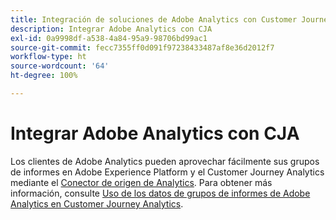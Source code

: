 ```yaml
---
title: Integración de soluciones de Adobe Analytics con Customer Journey Analytics
description: Integrar Adobe Analytics con CJA
exl-id: 0a9998df-a538-4a84-95a9-98706bd99ac1
source-git-commit: fecc7355ff0d091f97238433487af8e36d2012f7
workflow-type: ht
source-wordcount: '64'
ht-degree: 100%

---
```


# Integrar Adobe Analytics con CJA

Los clientes de Adobe Analytics pueden aprovechar fácilmente sus grupos de informes en Adobe Experience Platform y el Customer Journey Analytics mediante el [Conector de origen de Analytics](https://experienceleague.adobe.com/docs/experience-platform/sources/connectors/adobe-applications/analytics.html?lang=es). Para obtener más información, consulte [Uso de los datos de grupos de informes de Adobe Analytics en Customer Journey Analytics](/help/getting-started/aa-vs-cja/aa-data-in-cja.md).
